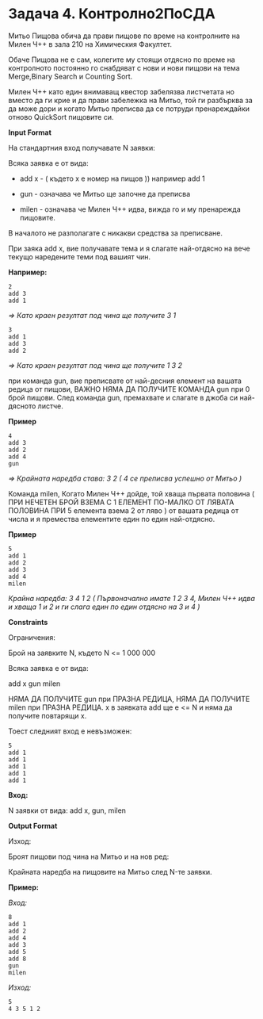 # Задача 4. Контролно2ПоСДА

Митьо Пищова обича да прави пищове по време на контролните на Милен Ч++ в зала 210 на Химическия Факултет.

Обаче Пищова не е сам, колегите му стоящи отдясно по време на контролното постоянно го снабдяват с нови и нови пищови на тема Merge,Binary Search и Counting Sort.

Милен Ч++ като един внимаващ квестор забелязва листчетата но вместо да ги крие и да прави забележка на Митьо, той ги разбърква за да може дори и когато Митьо преписва да се потруди пренареждайки отново QuickSort пищовите си.

**Input Format**

На стандартния вход получавате N заявки:

Всяка заявка е от вида:

* add x - ( където x е номер на пищов )) например add 1

* gun - означава че Митьо ще започне да преписва

* milen - означава че Милен Ч++ идва, вижда го и му пренарежда пищовите.

В началото не разполагате с никакви средства за преписване.

При заяка add x, вие получавате тема и я слагате най-отдясно на вече текущо наредените теми под вашият чин.

**Например:**
```
2
add 3
add 1
```

*=> Като краен резултат под чина ще получите 3 1*

```
3
add 1
add 3
add 2
```

*=> Като краен резултат под чина ще получите 1 3 2*

при команда gun, вие преписвате от най-десния елемент на вашата редица от пищови, ВАЖНО НЯМА ДА ПОЛУЧИТЕ КОМАНДА gun при 0 брой пищови. След команда gun, премахвате и слагате в джоба си най-дясното листче.

**Пример**
```
4
add 3
add 2
add 4
gun
```

*=> Крайната наредба става: 3 2 ( 4 се преписва успешно от Митьо )*

Команда milen, Когато Милен Ч++ дойде, той хваща първата половина ( ПРИ НЕЧЕТЕН БРОЙ ВЗЕМА С 1 ЕЛЕМЕНТ ПО-МАЛКО ОТ ЛЯВАТА ПОЛОВИНА ПРИ 5 елемента взема 2 от ляво ) от вашата редица от числа и я премества елементите един по един най-отдясно.

**Пример**
```
5
add 1
add 2
add 3
add 4
milen
```

*Крайна наредба: 3 4 1 2 ( Първоначално имате 1 2 3 4, Милен Ч++ идва и хваща 1 и 2 и ги слага един по един отдясно на 3 и 4 )*

**Constraints**

Ограничения:

Брой на заявките N, където N <= 1 000 000

Всяка заявка е от вида:

add x
gun
milen

НЯМА ДА ПОЛУЧИТЕ gun при ПРАЗНА РЕДИЦА, НЯМА ДА ПОЛУЧИТЕ milen при ПРАЗНА РЕДИЦА. x в заявката add ще е <= N и няма да получите повтарящи x.

Тоест следният вход е невъзможен:
```
5
add 1
add 1
add 1
add 1
add 1
```

**Вход:**

N заявки от вида: add x, gun, milen

**Output Format**

Изход:

Броят пищови под чина на Митьо и на нов ред:

Крайната наредба на пищовите на Митьо след N-те заявки.

**Пример:**

*Вход:*
```
8
add 1
add 2
add 4
add 3
add 5
add 8
gun
milen
```

*Изход:*
```
5
4 3 5 1 2
```
